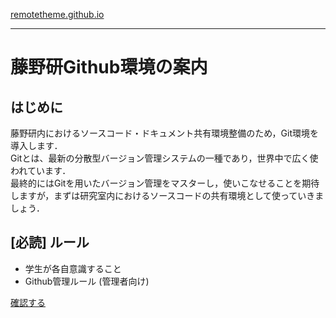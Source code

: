 [remotetheme.github.io](https://remotetheme.github.io/)

___
# 藤野研Github環境の案内

## はじめに

藤野研内におけるソースコード・ドキュメント共有環境整備のため，Git環境を導入します．  
Gitとは、最新の分散型バージョン管理システムの一種であり，世界中で広く使われています．  
最終的にはGitを用いたバージョン管理をマスターし，使いこなせることを期待しますが，まずは研究室内におけるソースコードの共有環境として使っていきましょう．  

## [必読] ルール

- 学生が各自意識すること
- Github管理ルール (管理者向け)

[確認する](./rules/index.md)